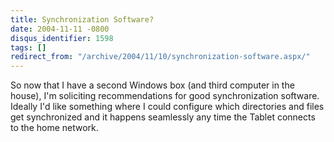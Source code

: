 ```yaml
---
title: Synchronization Software?
date: 2004-11-11 -0800
disqus_identifier: 1598
tags: []
redirect_from: "/archive/2004/11/10/synchronization-software.aspx/"
---
```


So now that I have a second Windows box (and third computer in the
house), I'm soliciting recommendations for good synchronization
software. Ideally I'd like something where I could configure which
directories and files get synchronized and it happens seamlessly any
time the Tablet connects to the home network.

